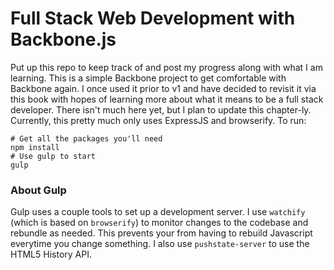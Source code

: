 # Full Stack Web Development with Backbone.js
Put up this repo to keep track of and post my progress along with what I am learning.
This is a simple Backbone project to get comfortable with Backbone again. I once used it prior to v1 and have decided to revisit it via this book with hopes of learning more about what it means to be a full stack developer.
There isn't much here yet, but I plan to update this chapter-ly.
Currently, this pretty much only uses ExpressJS and browserify. To run:
```
# Get all the packages you'll need
npm install
# Use gulp to start
gulp
```
### About Gulp
Gulp uses a couple tools to set up a development server. I use ```watchify``` (which is based on ```browserify```)
to monitor changes to the codebase and rebundle as needed. This prevents your from having to rebuild Javascript everytime you change something. I also use ```pushstate-server``` to use the HTML5 History API.
